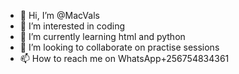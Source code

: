 - 👋 Hi, I’m @MacVals
- 👀 I’m interested in coding 
- 🌱 I’m currently learning html and python
- 💞️ I’m looking to collaborate on practise sessions 
- 📫 How to reach me on WhatsApp+256754834361

<!---
MacVals/MacVals is a ✨ special ✨ repository because its `README.md` (this file) appears on your GitHub profile.
You can click the Preview link to take a look at your changes.
--->
